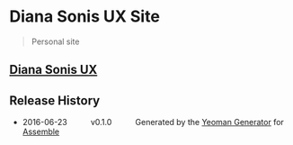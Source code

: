 # Diana Sonis UX Site

> Personal site

## [Diana Sonis UX](https://dimkaspb.github.io/dianasonis-ux/dist/)

## Release History
 * 2016-06-23   v0.1.0   Generated by the [Yeoman Generator](https://github.com/assemble/generator-assemble) for [Assemble](http://assemble.io)
